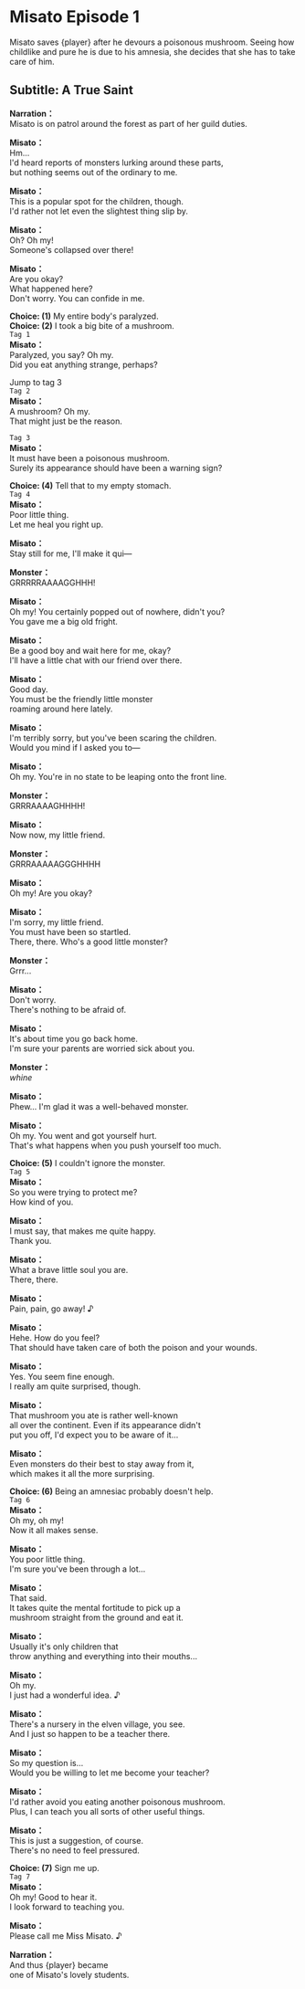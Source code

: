 # Misato Episode 1
Misato saves {player} after he devours a poisonous mushroom. Seeing how childlike and pure he is due to his amnesia, she decides that she has to take care of him.
  
## Subtitle: A True Saint
  
**Narration：**  
Misato is on patrol around the forest as part of her guild duties.  
  
**Misato：**  
Hm...  
I'd heard reports of monsters lurking around these parts,  
but nothing seems out of the ordinary to me.  
  
**Misato：**  
This is a popular spot for the children, though.  
I'd rather not let even the slightest thing slip by.  
  
**Misato：**  
Oh? Oh my!  
Someone's collapsed over there!  
  
**Misato：**  
Are you okay?  
What happened here?  
Don't worry. You can confide in me.  
  
**Choice: (1)**  My entire body's paralyzed.  
**Choice: (2)**  I took a big bite of a mushroom.  
`Tag 1`  
**Misato：**  
Paralyzed, you say? Oh my.  
Did you eat anything strange, perhaps?  
  
Jump to tag 3  
`Tag 2`  
**Misato：**  
A mushroom? Oh my.  
That might just be the reason.  
  
`Tag 3`  
**Misato：**  
It must have been a poisonous mushroom.  
Surely its appearance should have been a warning sign?  
  
**Choice: (4)**  Tell that to my empty stomach.  
`Tag 4`  
**Misato：**  
Poor little thing.  
Let me heal you right up.  
  
**Misato：**  
Stay still for me, I'll make it qui—  
  
**Monster：**  
GRRRRRAAAAGGHHH!  
  
**Misato：**  
Oh my! You certainly popped out of nowhere, didn't you?  
You gave me a big old fright.  
  
**Misato：**  
Be a good boy and wait here for me, okay?  
I'll have a little chat with our friend over there.  
  
**Misato：**  
Good day.  
You must be the friendly little monster  
roaming around here lately.  
  
**Misato：**  
I'm terribly sorry, but you've been scaring the children.  
Would you mind if I asked you to—  
  
**Misato：**  
Oh my. You're in no state to be leaping onto the front line.  
  
**Monster：**  
GRRRAAAAGHHHH!  
  
**Misato：**  
Now now, my little friend.  
  
**Monster：**  
GRRRAAAAAGGGHHHH  
  
**Misato：**  
Oh my! Are you okay?  
  
**Misato：**  
I'm sorry, my little friend.  
You must have been so startled.  
There, there. Who's a good little monster?  
  
**Monster：**  
Grrr...  
  
**Misato：**  
Don't worry.  
There's nothing to be afraid of.  
  
**Misato：**  
It's about time you go back home.  
I'm sure your parents are worried sick about you.  
  
**Monster：**  
*whine*  
  
**Misato：**  
Phew... I'm glad it was a well-behaved monster.  
  
**Misato：**  
Oh my. You went and got yourself hurt.  
That's what happens when you push yourself too much.  
  
**Choice: (5)**  I couldn't ignore the monster.  
`Tag 5`  
**Misato：**  
So you were trying to protect me?  
How kind of you.  
  
**Misato：**  
I must say, that makes me quite happy.  
Thank you.  
  
**Misato：**  
What a brave little soul you are.  
There, there.  
  
**Misato：**  
Pain, pain, go away! ♪  
  
**Misato：**  
Hehe. How do you feel?  
That should have taken care of both the poison and your wounds.  
  
**Misato：**  
Yes. You seem fine enough.  
I really am quite surprised, though.  
  
**Misato：**  
That mushroom you ate is rather well-known  
all over the continent. Even if its appearance didn't  
put you off, I'd expect you to be aware of it...  
  
**Misato：**  
Even monsters do their best to stay away from it,  
which makes it all the more surprising.  
  
**Choice: (6)**  Being an amnesiac probably doesn't help.  
`Tag 6`  
**Misato：**  
Oh my, oh my!  
Now it all makes sense.  
  
**Misato：**  
You poor little thing.  
I'm sure you've been through a lot...  
  
**Misato：**  
That said.  
It takes quite the mental fortitude to pick up a  
mushroom straight from the ground and eat it.  
  
**Misato：**  
Usually it's only children that  
throw anything and everything into their mouths...  
  
**Misato：**  
Oh my.  
I just had a wonderful idea. ♪  
  
**Misato：**  
There's a nursery in the elven village, you see.  
And I just so happen to be a teacher there.  
  
**Misato：**  
So my question is...  
Would you be willing to let me become your teacher?  
  
**Misato：**  
I'd rather avoid you eating another poisonous mushroom.  
Plus, I can teach you all sorts of other useful things.  
  
**Misato：**  
This is just a suggestion, of course.  
There's no need to feel pressured.  
  
**Choice: (7)**  Sign me up.  
`Tag 7`  
**Misato：**  
Oh my! Good to hear it.  
I look forward to teaching you.  
  
**Misato：**  
Please call me Miss Misato. ♪  
  
**Narration：**  
And thus {player} became  
one of Misato's lovely students.  
